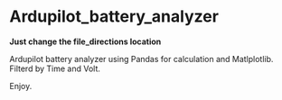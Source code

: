 # Ardupilot_battery_analyzer

**Just change the file_directions location**

Ardupilot battery analyzer using Pandas for calculation and Matlplotlib.
Filterd by Time and Volt.

Enjoy.
